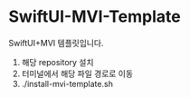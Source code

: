 # SwiftUI-MVI-Template

SwiftUI+MVI 템플릿입니다. 

1. 해당 repository 설치
2. 터미널에서 해당 파일 경로로 이동
3. ./install-mvi-template.sh 

